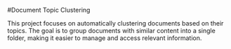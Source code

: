 #Document Topic Clustering

This project focuses on automatically clustering documents based on their topics. The goal is to group documents with similar content into a single folder, making it easier to manage and access relevant information.

